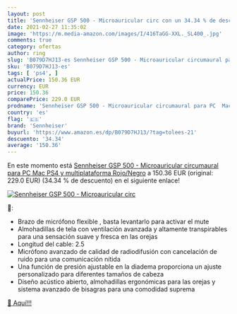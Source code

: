 ```yaml
---
layout: post
title: 'Sennheiser GSP 500 - Microauricular circ con un 34.34 % de descuento'
date: 2021-02-27 11:35:02
image: 'https://m.media-amazon.com/images/I/416TaGG-XXL._SL400_.jpg'
comments: true
category: ofertas
author: ring
slug: 'B079D7HJ13-es Sennheiser GSP 500 - Microauricular circumaural para PC...'
sku: 'B079D7HJ13-es'
tags: [ 'ps4', ]
actualPrice: 150.36 EUR
currency: EUR
price: 150.36
comparePrice: 229.0 EUR
prodname: 'Sennheiser GSP 500 - Microauricular circumaural para PC  Mac  PS4 y multiplataforma  Rojo/Negro'
country: 'es'
flag: '🇪🇸'
brand: 'Sennheiser'
buyurl: 'https://www.amazon.es/dp/B079D7HJ13/?tag=tolees-21'
descuento: '34.34'
average: '150.36'
---
```


En este momento está [Sennheiser GSP 500 - Microauricular circumaural para PC  Mac  PS4 y multiplataforma  Rojo/Negro](https://www.amazon.es/dp/B079D7HJ13/?tag=tolees-21) a 150.36 EUR (original: 229.0 EUR) (34.34 %  de descuento) en el siguiente enlace!

[![Sennheiser GSP 500 - Microauricular circ](https://m.media-amazon.com/images/I/416TaGG-XXL._SL400_.jpg)](https://www.amazon.es/dp/B079D7HJ13/?tag=tolees-21)

🔎:

- Brazo de micrófono flexible , basta levantarlo para activar el mute
- Almohadillas de tela con ventilación avanzada y altamente transpirables para una sensación suave y fresca en las orejas
- Longitud del cable: 2.5
- Micrófono avanzado de calidad de radiodifusión con cancelación de ruido para una comunicación nítida
- Una función de presión ajustable en la diadema proporciona un ajuste personalizado para diferentes tamaños de cabeza
- Diseño acústico abierto, almohadillas ergonómicas para las orejas y sistema avanzado de bisagras para una comodidad suprema

[🛒 Aquí!!!](https://www.amazon.es/dp/B079D7HJ13/?tag=tolees-21)
